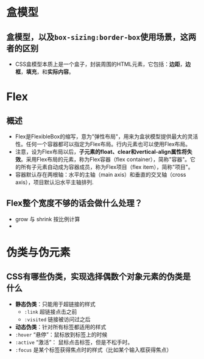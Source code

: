 # 盒模型
## 盒模型，以及`box-sizing:border-box`使用场景，这两者的区别
- CSS盒模型本质上是一个盒子，封装周围的HTML元素，它包括：**边距**，**边框**，**填充**，和**实际内容**。

# Flex
## 概述
- Flex是FlexibleBox的缩写，意为"弹性布局"，用来为盒状模型提供最大的灵活性。任何一个容器都可以指定为Flex布局。行内元素也可以使用Flex布局。
- 注意，设为Flex布局以后，**子元素的float、clear和vertical-align属性将失效**。采用Flex布局的元素，称为Flex容器（flex container），简称"容器"。它的所有子元素自动成为容器成员，称为Flex项目（flex item），简称"项目"。
- 容器默认存在两根轴：水平的主轴（main axis）和垂直的交叉轴（cross axis），项目默认沿水平主轴排列.
## Flex整个宽度不够的话会做什么处理？
- grow 与 shrink 按比例计算
- 

# 伪类与伪元素
## CSS有哪些伪类，实现选择偶数个对象元素的伪类是什么
- **静态伪类**：只能用于超链接的样式
  - `:link` 超链接点击之前
  - `:visited` 链接被访问过之后
- **动态伪类**：针对所有标签都适用的样式
 - `:hover` “悬停”：鼠标放到标签上的时候
 - `:active` “激活”： 鼠标点击标签，但是不松手时。
 - `:focus` 是某个标签获得焦点时的样式（比如某个输入框获得焦点）
